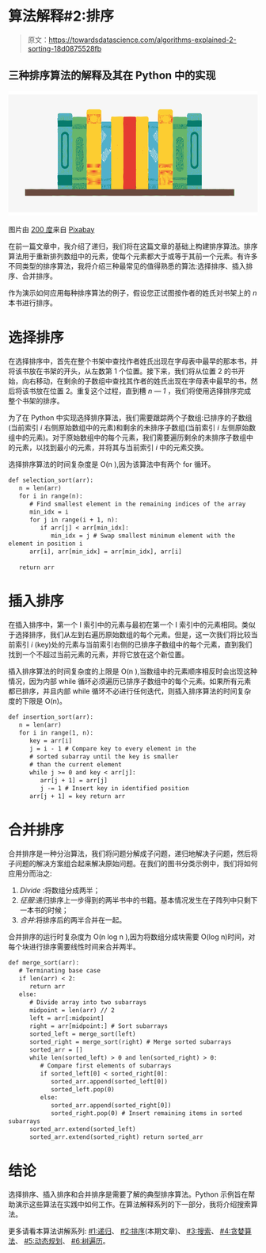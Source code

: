 # 算法解释#2:排序

> 原文：<https://towardsdatascience.com/algorithms-explained-2-sorting-18d0875528fb>

## 三种排序算法的解释及其在 Python 中的实现

![](img/716d3b85bcb9c3d44d3eee5559ab07d5.png)

图片由 [200 度](https://pixabay.com/users/200degrees-2051452/)来自 [Pixabay](http://pixabay.com)

在前一篇文章中，我介绍了递归，我们将在这篇文章的基础上构建排序算法。排序算法用于重新排列数组中的元素，使每个元素都大于或等于其前一个元素。有许多不同类型的排序算法，我将介绍三种最常见的值得熟悉的算法:选择排序、插入排序、合并排序。

作为演示如何应用每种排序算法的例子，假设您正试图按作者的姓氏对书架上的 *n* 本书进行排序。

# 选择排序

在选择排序中，首先在整个书架中查找作者姓氏出现在字母表中最早的那本书，并将该书放在书架的开头，从左数第 1 个位置。接下来，我们将从位置 2 的书开始，向右移动，在剩余的子数组中查找其作者的姓氏出现在字母表中最早的书，然后将该书放在位置 2。重复这个过程，直到槽 *n — 1* ，我们将使用选择排序完成整个书架的排序。

为了在 Python 中实现选择排序算法，我们需要跟踪两个子数组:已排序的子数组(当前索引 *i* 右侧原始数组中的元素)和剩余的未排序子数组(当前索引 *i* 左侧原始数组中的元素)。对于原始数组中的每个元素，我们需要遍历剩余的未排序子数组中的元素，以找到最小的元素，并将其与当前索引 *i* 中的元素交换。

选择排序算法的时间复杂度是 O(n ),因为该算法中有两个 for 循环。

```
def selection_sort(arr):
   n = len(arr)
   for i in range(n):
      # Find smallest element in the remaining indices of the array
      min_idx = i
      for j in range(i + 1, n):
         if arr[j] < arr[min_idx]:
            min_idx = j # Swap smallest minimum element with the element in position i
      arr[i], arr[min_idx] = arr[min_idx], arr[i]

   return arr
```

# 插入排序

在插入排序中，第一个 I 索引中的元素与最初在第一个 I 索引中的元素相同。类似于选择排序，我们从左到右遍历原始数组的每个元素。但是，这一次我们将比较当前索引 *i* (key)处的元素与当前索引右侧的已排序子数组中的每个元素，直到我们找到一个不超过当前元素的元素，并将它放在这个新位置。

插入排序算法的时间复杂度的上限是 O(n ),当数组中的元素顺序相反时会出现这种情况，因为内部 while 循环必须遍历已排序子数组中的每个元素。如果所有元素都已排序，并且内部 while 循环不必进行任何迭代，则插入排序算法的时间复杂度的下限是 O(n)。

```
def insertion_sort(arr):
   n = len(arr)
   for i in range(1, n):
      key = arr[i]
      j = i - 1 # Compare key to every element in the 
      # sorted subarray until the key is smaller 
      # than the current element 
      while j >= 0 and key < arr[j]:
         arr[j + 1] = arr[j]
         j -= 1 # Insert key in identified position
      arr[j + 1] = key return arr 
```

# 合并排序

合并排序是一种分治算法，我们将问题分解成子问题，递归地解决子问题，然后将子问题的解决方案组合起来解决原始问题。在我们的图书分类示例中，我们将如何应用分而治之:

1.  *Divide* :将数组分成两半；
2.  *征服*:递归排序上一步得到的两半书中的书籍。基本情况发生在子阵列中只剩下一本书的时候；
3.  *合并*:将排序后的两半合并在一起。

合并排序的运行时复杂度为 O(n log n ),因为将数组分成块需要 O(log n)时间，对每个块进行排序需要线性时间来合并两半。

```
def merge_sort(arr):
   # Terminating base case
   if len(arr) < 2:
      return arr
   else:
      # Divide array into two subarrays
      midpoint = len(arr) // 2
      left = arr[:midpoint]
      right = arr[midpoint:] # Sort subarrays
      sorted_left = merge_sort(left)
      sorted_right = merge_sort(right) # Merge sorted subarrays
      sorted_arr = []
      while len(sorted_left) > 0 and len(sorted_right) > 0:
         # Compare first elements of subarrays
         if sorted_left[0] < sorted_right[0]:
            sorted_arr.append(sorted_left[0])
            sorted_left.pop(0)
         else:
            sorted_arr.append(sorted_right[0])
            sorted_right.pop(0) # Insert remaining items in sorted subarrays
      sorted_arr.extend(sorted_left)
      sorted_arr.extend(sorted_right) return sorted_arr
```

# 结论

选择排序、插入排序和合并排序是需要了解的典型排序算法。Python 示例旨在帮助演示这些算法在实践中如何工作。在算法解释系列的下一部分，我将介绍搜索算法。

更多请看本算法讲解系列: [#1:递归](/algorithms-explained-1-recursion-f101500f9316)、 [#2:排序](/algorithms-explained-2-sorting-18d0875528fb)(本期文章)、 [#3:搜索](/algorithms-explained-3-searching-84604e465838)、 [#4:贪婪算法](/algorithms-explained-4-greedy-algorithms-f60792046d40)、 [#5:动态规划](/algorithms-explained-5-dynamic-programming-e5472a4ce464)、 [#6:树遍历](/algorithms-explained-6-tree-traversal-1a006ba00672)。